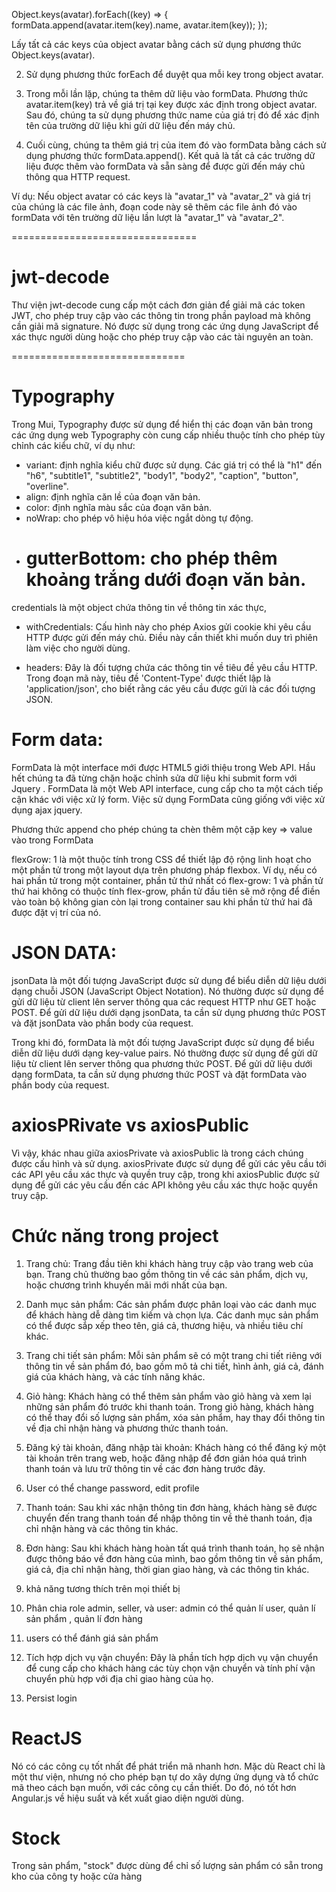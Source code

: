 Object.keys(avatar).forEach((key) => {
formData.append(avatar.item(key).name, avatar.item(key));
});

Lấy tất cả các keys của object avatar bằng cách sử dụng phương thức Object.keys(avatar).

2. Sử dụng phương thức forEach để duyệt qua mỗi key trong object avatar.

3. Trong mỗi lần lặp, chúng ta thêm dữ liệu vào formData. Phương thức avatar.item(key) trả về giá trị tại key được xác định trong object avatar. Sau đó, chúng ta sử dụng phương thức name của giá trị đó để xác định tên của trường dữ liệu khi gửi dữ liệu đến máy chủ.

4. Cuối cùng, chúng ta thêm giá trị của item đó vào formData bằng cách sử dụng phương thức formData.append(). Kết quả là tất cả các trường dữ liệu được thêm vào formData và sẵn sàng để được gửi đến máy chủ thông qua HTTP request.

Ví dụ: Nếu object avatar có các keys là "avatar_1" và "avatar_2" và giá trị của chúng là các file ảnh, đoạn code này sẽ thêm các file ảnh đó vào formData với tên trường dữ liệu lần lượt là "avatar_1" và "avatar_2".

================================

# jwt-decode

Thư viện jwt-decode cung cấp một cách đơn giản để giải mã các token JWT, cho phép truy cập vào các thông tin trong phần payload mà không cần giải mã signature. Nó được sử dụng trong các ứng dụng JavaScript để xác thực người dùng hoặc cho phép truy cập vào các tài nguyên an toàn.

==============================

# Typography

Trong Mui, Typography được sử dụng để hiển thị các đoạn văn bản trong các ứng dụng web
Typography còn cung cấp nhiều thuộc tính cho phép tùy chỉnh các kiểu chữ, ví dụ như:

- variant: định nghĩa kiểu chữ được sử dụng. Các giá trị có thể là "h1" đến "h6", "subtitle1", "subtitle2", "body1", "body2", "caption", "button", "overline".
- align: định nghĩa căn lề của đoạn văn bản.
- color: định nghĩa màu sắc của đoạn văn bản.
- noWrap: cho phép vô hiệu hóa việc ngắt dòng tự động.
- # gutterBottom: cho phép thêm khoảng trắng dưới đoạn văn bản.

credentials là một object chứa thông tin về thông tin xác thực,

- withCredentials: Cấu hình này cho phép Axios gửi cookie khi yêu cầu HTTP được gửi đến máy chủ. Điều này cần thiết khi muốn duy trì phiên làm việc cho người dùng.

- headers: Đây là đối tượng chứa các thông tin về tiêu đề yêu cầu HTTP. Trong đoạn mã này, tiêu đề 'Content-Type' được thiết lập là 'application/json', cho biết rằng các yêu cầu được gửi là các đối tượng JSON.

# Form data:

FormData là một interface mới được HTML5 giới thiệu trong Web API. Hầu hết chúng ta đã từng chặn hoặc chỉnh sửa dữ liệu khi submit form với Jquery . FormData là một Web API interface, cung cấp cho ta một cách tiếp cận khác với việc xử lý form. Việc sử dụng FormData cũng giống với việc xử dụng ajax jquery.

Phương thức append cho phép chúng ta chèn thêm một cặp key => value vào trong FormData

flexGrow: 1 là một thuộc tính trong CSS để thiết lập độ rộng linh hoạt cho một phần tử trong một layout dựa trên phương pháp flexbox. Ví dụ, nếu có hai phần tử trong một container, phần tử thứ nhất có flex-grow: 1 và phần tử thứ hai không có thuộc tính flex-grow, phần tử đầu tiên sẽ mở rộng để điền vào toàn bộ không gian còn lại trong container sau khi phần tử thứ hai đã được đặt vị trí của nó.

# JSON DATA:

jsonData là một đối tượng JavaScript được sử dụng để biểu diễn dữ liệu dưới dạng chuỗi JSON (JavaScript Object Notation). Nó thường được sử dụng để gửi dữ liệu từ client lên server thông qua các request HTTP như GET hoặc POST. Để gửi dữ liệu dưới dạng jsonData, ta cần sử dụng phương thức POST và đặt jsonData vào phần body của request.

Trong khi đó, formData là một đối tượng JavaScript được sử dụng để biểu diễn dữ liệu dưới dạng key-value pairs. Nó thường được sử dụng để gửi dữ liệu từ client lên server thông qua phương thức POST. Để gửi dữ liệu dưới dạng formData, ta cần sử dụng phương thức POST và đặt formData vào phần body của request.

# axiosPRivate vs axiosPublic

Vì vậy, khác nhau giữa axiosPrivate và axiosPublic là trong cách chúng được cấu hình và sử dụng. axiosPrivate được sử dụng để gửi các yêu cầu tới các API yêu cầu xác thực và quyền truy cập, trong khi axiosPublic được sử dụng để gửi các yêu cầu đến các API không yêu cầu xác thực hoặc quyền truy cập.

# Chức năng trong project

1. Trang chủ: Trang đầu tiên khi khách hàng truy cập vào trang web của bạn. Trang chủ thường bao gồm thông tin về các sản phẩm, dịch vụ, hoặc chương trình khuyến mãi mới nhất của bạn.

2. Danh mục sản phẩm: Các sản phẩm được phân loại vào các danh mục để khách hàng dễ dàng tìm kiếm và chọn lựa. Các danh mục sản phẩm có thể được sắp xếp theo tên, giá cả, thương hiệu, và nhiều tiêu chí khác.

3. Trang chi tiết sản phẩm: Mỗi sản phẩm sẽ có một trang chi tiết riêng với thông tin về sản phẩm đó, bao gồm mô tả chi tiết, hình ảnh, giá cả, đánh giá của khách hàng, và các tính năng khác.

4. Giỏ hàng: Khách hàng có thể thêm sản phẩm vào giỏ hàng và xem lại những sản phẩm đó trước khi thanh toán. Trong giỏ hàng, khách hàng có thể thay đổi số lượng sản phẩm, xóa sản phẩm, hay thay đổi thông tin về địa chỉ nhận hàng và phương thức thanh toán.

5. Đăng ký tài khoản, đăng nhập tài khoản: Khách hàng có thể đăng ký một tài khoản trên trang web, hoặc đăng nhập để đơn giản hóa quá trình thanh toán và lưu trữ thông tin về các đơn hàng trước đây.

6. User có thể change password, edit profile

7. Thanh toán: Sau khi xác nhận thông tin đơn hàng, khách hàng sẽ được chuyển đến trang thanh toán để nhập thông tin về thẻ thanh toán, địa chỉ nhận hàng và các thông tin khác.

8. Đơn hàng: Sau khi khách hàng hoàn tất quá trình thanh toán, họ sẽ nhận được thông báo về đơn hàng của mình, bao gồm thông tin về sản phẩm, giá cả, địa chỉ nhận hàng, thời gian giao hàng, và các thông tin khác.

9. khả năng tương thích trên mọi thiết bị
10. Phân chia role admin, seller, và user: admin có thể quản lí user, quản lí sản phẩm , quản lí đơn hàng
11. users có thể đánh giá sản phẩm
12. Tích hợp dịch vụ vận chuyển: Đây là phần tích hợp dịch vụ vận chuyển để cung cấp cho khách hàng các tùy chọn vận chuyển và tính phí vận chuyển phù hợp với địa chỉ giao hàng của họ.

13. Persist login

# ReactJS

Nó có các công cụ tốt nhất để phát triển mã nhanh hơn. Mặc dù React chỉ là một thư viện, nhưng nó cho phép bạn tự do xây dựng ứng dụng và tổ chức mã theo cách bạn muốn, với các công cụ cần thiết. Do đó, nó tốt hơn Angular.js về hiệu suất và kết xuất giao diện người dùng.

# Stock

Trong sản phẩm, "stock" được dùng để chỉ số lượng sản phẩm có sẵn trong kho của công ty hoặc cửa hàng

